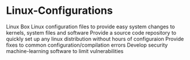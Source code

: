 # Linux-Configurations
Linux Box
Linux configuration files to provide easy system changes to kernels, system files and software
Provide a source code repository to quickly set up any linux distribution without hours of configuraion
Provide fixes to common configuration/compilation errors
Develop security machine-learning software to limit  vulnerabilities

